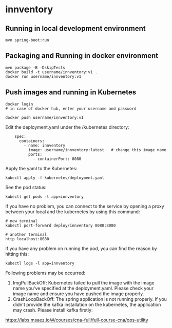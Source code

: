 # innventory

## Running in local development environment

```
mvn spring-boot:run
```

## Packaging and Running in docker environment

```
mvn package -B -DskipTests
docker build -t username/innventory:v1 .
docker run username/innventory:v1
```

## Push images and running in Kubernetes

```
docker login 
# in case of docker hub, enter your username and password

docker push username/innventory:v1
```

Edit the deployment.yaml under the /kubernetes directory:
```
    spec:
      containers:
        - name: innventory
          image: username/innventory:latest   # change this image name
          ports:
            - containerPort: 8080

```

Apply the yaml to the Kubernetes:
```
kubectl apply -f kubernetes/deployment.yaml
```

See the pod status:
```
kubectl get pods -l app=innventory
```

If you have no problem, you can connect to the service by opening a proxy between your local and the kubernetes by using this command:
```
# new terminal
kubectl port-forward deploy/innventory 8080:8080

# another terminal
http localhost:8080
```

If you have any problem on running the pod, you can find the reason by hitting this:
```
kubectl logs -l app=innventory
```

Following problems may be occurred:

1. ImgPullBackOff:  Kubernetes failed to pull the image with the image name you've specified at the deployment.yaml. Please check your image name and ensure you have pushed the image properly.
1. CrashLoopBackOff: The spring application is not running properly. If you didn't provide the kafka installation on the kubernetes, the application may crash. Please install kafka firstly:

https://labs.msaez.io/#/courses/cna-full/full-course-cna/ops-utility

